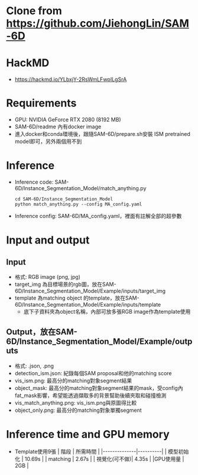 # Clone from https://github.com/JiehongLin/SAM-6D
# HackMD
* https://hackmd.io/YLbxjY-2RsWmLFwpILgSrA
# Requirements
* GPU: NVIDIA GeForce RTX 2080 (8192 MB)
* SAM-6D/readme 內有docker image
* 進入docker和conda環境後，跟隨SAM-6D/prepare.sh安裝 ISM pretrained model即可，另外兩個用不到

# Inference
* Inference code: SAM-6D/Instance_Segmentation_Model/match_anything.py
    ```
    cd SAM-6D/Instance_Segmentation_Model
    python match_anything.py --config MA_config.yaml
    ```
* Inference config: SAM-6D/MA_config.yaml，裡面有註解全部的超參數

# Input and output
## Input
* 格式: RGB image (png, jpg)
* target_img 為目標場景的rgb圖，放在SAM-6D/Instance_Segmentation_Model/Example/inputs/target_img
* template 為matching object 的template，放在SAM-6D/Instance_Segmentation_Model/Example/inputs/template
    * 底下子資料夾為object名稱，內部可放多張RGB image作為template使用

## Output，放在SAM-6D/Instance_Segmentation_Model/Example/outputs
* 格式: .json, .png
* detection_ism.json: 紀錄每個SAM proposal和他的matching score
* vis_ism.png: 最高分的matching對象segment結果
* object_mask: 最高分的matching對象segment結果的mask，受config內fat_mask影響，希望能透過擷取多的背景幫助後續夾取和碰撞檢測
* vis_match_anything.png: vis_ism.png與原圖得比較
* object_only.png: 最高分的matching對象單獨segment

# Inference time and GPU memory
* Template使用9張
| 階段         | 所需時間 |
|--------------|----------|
| 模型初始化   | 10.69s   |
| matching    | 2.67s    |
| 視覺化(可不做)| 4.35s    |
|GPU使用量     | 2GB   |